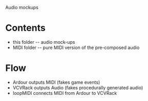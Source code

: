 Audio mockups

# Contents
- this folder -- audio mock-ups
- MIDI folder -- pure MIDI version of the pre-composed audio

# Flow
- Ardour outputs MIDI (fakes game events)
- VCVRack outputs Audio (fakes procedurally generated audio)
- loopMIDI connects MIDI from Ardour to VCVRack
